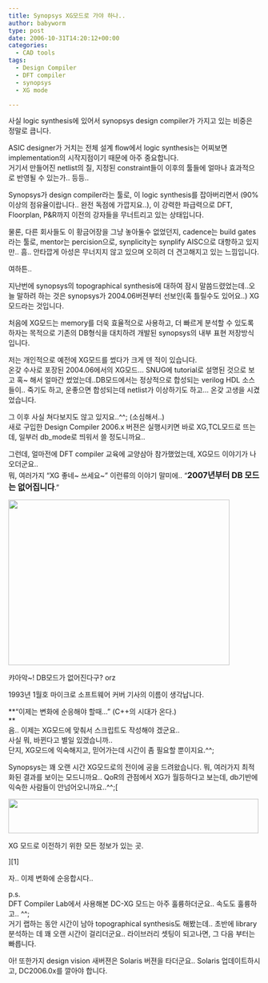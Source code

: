 ```yaml
---
title: Synopsys XG모드로 가야 하나..
author: babyworm
type: post
date: 2006-10-31T14:20:12+00:00
categories:
  - CAD tools
tags:
  - Design Compiler
  - DFT compiler
  - synopsys
  - XG mode

---
```

사실 logic synthesis에 있어서 synopsys design compiler가 가지고 있는 비중은 정말로 큽니다.

ASIC designer가 거치는 전체 설계 flow에서 logic synthesis는 어찌보면 implementation의 시작지점이기 때문에 아주 중요합니다.  
거기서 만들어진 netlist의 질, 지정된 constraint들이 이후의 툴들에 얼마나 효과적으로 반영될 수 있는가.. 등등..

Synopsys가 design compiler라는 툴로, 이 logic synthesis를 잡아버리면서 (90%이상의 점유율이랍니다.. 완전 독점에 가깝지요..), 이 강력한 파급력으로 DFT, Floorplan, P&R까지 이전의 강자들을 무너트리고 있는 상태입니다.

물론, 다른 회사들도 이 황금어장을 그냥 놓아둘수 없었던지, cadence는 build gates라는 툴로, mentor는 percision으로, synplicity는 synplify AISC으로 대항하고 있지만.. 흠.. 안타깝게 아성은 무너지지 않고 있으며 오히려 더 견고해지고 있는 느낌입니다. 

여하튼..

지난번에 synopsys의 topographical synthesis에 대하여 잠시 말씀드렸었는데..오늘 말하려 하는 것은 synopsys가 2004.06버젼부터 선보인(혹 틀릴수도 있어요..) XG 모드라는 것입니다. 

처음에 XG모드는 memory를 더욱 효율적으로 사용하고, 더 빠르게 분석할 수 있도록 하자는 목적으로 기존의 DB형식을 대치하려 개발된 synopsys의 내부 표현 저장방식입니다. 

저는 개인적으로 예전에 XG모드를 썼다가 크게 덴 적이 있습니다.  
온갖 수사로 포장된 2004.06에서의 XG모드&#8230; SNUG에 tutorial로 설명된 것으로 보고 혹~ 해서 얼마간 썼었는데..DB모드에서는 정상적으로 합성되는 verilog HDL 소스들이.. 죽기도 하고, 운좋으면 합성되는데 netlist가 이상하기도 하고&#8230; 온갖 고생을 시겼었습니다. 

그 이후 사실 쳐다보지도 않고 있지요..^^; (소심해서..)  
새로 구입한 Design Compiler 2006.x 버젼은 실행시키면 바로 XG,TCL모드로 뜨는데, 일부러 db_mode로 띄워서 쓸 정도니까요..

그런데, 얼마전에 DFT compiler 교육에 교양삼아 참가했었는데, XG모드 이야기가 나오더군요..  
뭐, 여러가지 &#8220;XG 좋네~ 쓰세요~&#8221; 이런류의 이야기 말미에.. &#8220;<font size="3"><strong>2007년부터 DB 모드는 없어집니다</strong></font>.&#8221; 

<div style="width: 452px" class="wp-caption aligncenter">
  <img loading="lazy" decoding="async" src="https://i0.wp.com/babyworm.net/wordpress/wp-content/uploads/1/cfile7.uf.205C144F4D6A7AA4310AB1.jpg?resize=442%2C331" width="442" height="331" alt="" data-recalc-dims="1" />
  
  <p class="wp-caption-text">
    캬아악~! DB모드가 없어진다구? orz
  </p>
</div>

1993년 1월호 마이크로 소프트웨어 커버 기사의 이름이 생각납니다. 

**&#8220;이제는 변화에 순응해야 할때&#8230;&#8221; (C++의 시대가 온다.)  
**  
음.. 이제는 XG모드에 맞춰서 스크립트도 작성해야 겠군요..  
사실 뭐, 바뀐다고 별일 있겠습니까..  
단지, XG모드에 익숙해지고, 믿어가는데 시간이 좀 필요할 뿐이지요.^^;

Synopsys는 꽤 오랜 시간 XG모드로의 전이에 공을 드려왔습니다. 뭐, 여러가지 최적화된 결과를 보이는 모드니까요.. QoR의 관점에서 XG가 월등하다고 보는데, db기반에 익숙한 사람들이 안넘어오니까요..^^;[

<div style="width: 510px" class="wp-caption aligncenter">
  <img loading="lazy" decoding="async" src="https://i0.wp.com/babyworm.net/wordpress/wp-content/uploads/1/cfile25.uf.1558C94A4D6A7AA41E0B6D.jpg?resize=500%2C69" width="500" height="69" alt="" data-recalc-dims="1" />
  
  <p class="wp-caption-text">
    XG 모드로 이전하기 위한 모든 정보가 있는 곳.
  </p>
</div>][1]

자.. 이제 변화에 순응합시다..

p.s.  
DFT Compiler Lab에서 사용해본 DC-XG 모드는 아주 훌륭하더군요.. 속도도 훌륭하고.. ^^;  
거기 랩하는 동안 시간이 남아 topographical synthesis도 해봤는데.. 초반에 library 분석하는 데 꽤 오랜 시간이 걸리더군요.. 라이브러리 셋팅이 되고나면, 그 다음 부터는 빠릅니다. 

아! 또한가지 design vision 새버젼은 Solaris 버젼을 타더군요.. Solaris 업데이트하시고, DC2006.0x를 깔아야 합니다.

 [1]: http://www.synopsys.com/products/xgmode.html
